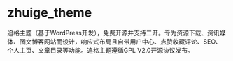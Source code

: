 # zhuige_theme
追格主题（基于WordPress开发），免费开源并支持二开。专为资源下载、资讯媒体、图文博客网站而设计，响应式布局且自带用户中心、点赞收藏评论、SEO、个人主页、文章目录等功能。追格主题遵循GPL V2.0开源协议发布。

